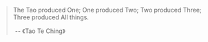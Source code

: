 > The Tao produced One; One produced Two; Two produced Three; Three produced All things.
>
> ​																	-- 《Tao Te Ching》